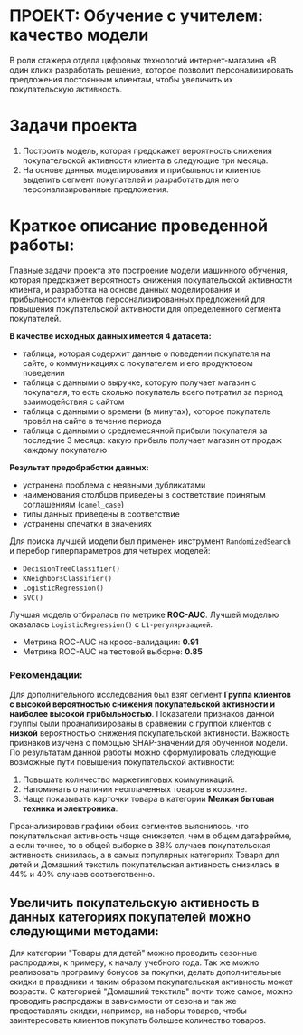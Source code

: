 # ПРОЕКТ: Обучение с учителем: качество модели

В роли стажера отдела цифровых технологий интернет-магазина «В один клик» разработать решение, которое позволит персонализировать предложения постоянным клиентам, чтобы увеличить их покупательскую активность.

# Задачи проекта
1. Построить модель, которая предскажет вероятность снижения покупательской активности клиента в следующие три месяца.
2. На основе данных моделирования и прибыльности клиентов выделить сегмент покупателей и разработать для него персонализированные предложения.

# Краткое описание проведенной работы:

Главные задачи проекта это построение модели машинного обучения, которая предскажет вероятность снижения покупательской активности клиента, и разработка на основе данных моделирования и прибыльности клиентов персонализированных предложений для повышения покупательской активности для определенного сегмента покупателей.

**В качестве исходных данных имеется 4 датасета:**
- таблица, которая содержит данные о поведении покупателя на сайте, о коммуникациях с покупателем и его продуктовом поведении
- таблица с данными о выручке, которую получает магазин с покупателя, то есть сколько покупатель всего потратил за период взаимодействия с сайтом
- таблица с данными о времени (в минутах), которое покупатель провёл на сайте в течение периода
- таблица с данными о среднемесячной прибыли покупателя за последние 3 месяца: какую прибыль получает магазин от продаж каждому покупателю


**Результат предобработки данных:**
- устранена проблема с неявными дубликатами
- наименования столбцов приведены в соответствие принятым соглашениям (`camel_case`)
- типы данных приведены в соответствие
- устранены опечатки в значениях

Для поиска лучшей модели был применен инструмент `RandomizedSearch` и перебор гиперпараметров для четырех моделей:
- `DecisionTreeClassifier()`
- `KNeighborsClassifier()`
- `LogisticRegression()`
- `SVC()`

Лучшая модель отбиралась по метрике **ROC-AUC**. Лучшей моделью оказалась `LogisticRegression()` с `L1-регуляризацией`.

- Метрика ROC-AUC на кросс-валидации: **0.91**
- Метрика ROC-AUC на тестовой выборке: **0.85**

###  Рекомендации:

Для дополнительного исследования был взят сегмент **Группа клиентов с высокой вероятностью снижения покупательской активности и наиболее высокой прибыльностью**. Показатели признаков данной группы были проанализированы в сравнении с группой клиентов с **низкой** вероятностью снижения покупательской активности. Важность признаков изучена с помощью SHAP-значений для обученной модели. По результатам данной работы можно сформулировать следующие возможные пути повышения покупательской активности:

1. Повышать количество маркетинговых коммуникаций.
2. Напоминать о наличии неоплаченных товаров в корзине.
3. Чаще показывать карточки товара в категории **Мелкая бытовая техника и электроника**.

Проанализировав графики обоих сегментов выяснилось, что покупательская активность чаще снижается, чем в общем датафрейме, а если точнее, то в общей выборке в 38% случаев покупательская активность снизилась, а в самых популярных категориях Товаря для детей и Домашний текстиль покупательская активность снизилась в 44% и 40% случаев соответственно.

## Увеличить покупательскую активность в данных категориях покупателей можно следующими методами:

Для категории "Товары для детей" можно проводить сезонные распродажы, к примеру, к началу учебного года. Так же можно реализовать программу бонусов за покупки, делать дополнительные скидки в праздники и таким образом покупательская активность может возрасти.
С категорией "Домашний текстиль" почти тоже самое, можно проводить распродажы в зависимости от сезона и так же предоставлять скидки, например, на наборы товаров, чтобы заинтересовать клиентов покупать большее количество товаров.
